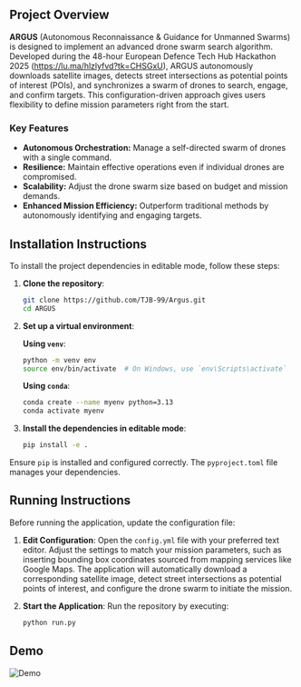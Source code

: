 ## Project Overview

**ARGUS** (Autonomous Reconnaissance & Guidance for Unmanned Swarms) is designed to implement an advanced drone swarm search algorithm. Developed during the 48-hour European Defence Tech Hub Hackathon 2025 (https://lu.ma/hlzlyfvd?tk=CHSGxU), ARGUS autonomously downloads satellite images, detects street intersections as potential points of interest (POIs), and synchronizes a swarm of drones to search, engage, and confirm targets. This configuration-driven approach gives users flexibility to define mission parameters right from the start.

### Key Features
- **Autonomous Orchestration:** Manage a self-directed swarm of drones with a single command.
- **Resilience:** Maintain effective operations even if individual drones are compromised.
- **Scalability:** Adjust the drone swarm size based on budget and mission demands.
- **Enhanced Mission Efficiency:** Outperform traditional methods by autonomously identifying and engaging targets.

## Installation Instructions

To install the project dependencies in editable mode, follow these steps:

1. **Clone the repository**:
    ```sh
    git clone https://github.com/TJB-99/Argus.git
    cd ARGUS
    ```

2. **Set up a virtual environment**:

    **Using `venv`**:
    ```sh
    python -m venv env
    source env/bin/activate  # On Windows, use `env\Scripts\activate`
    ```

    **Using `conda`**:
    ```sh
    conda create --name myenv python=3.13
    conda activate myenv
    ```

3. **Install the dependencies in editable mode**:
    ```sh
    pip install -e .
    ```

Ensure `pip` is installed and configured correctly. The `pyproject.toml` file manages your dependencies.

## Running Instructions

Before running the application, update the configuration file:

1. **Edit Configuration**: Open the `config.yml` file with your preferred text editor. Adjust the settings to match your mission parameters, such as inserting bounding box coordinates sourced from mapping services like Google Maps. The application will automatically download a corresponding satellite image, detect street intersections as potential points of interest, and configure the drone swarm to initiate the mission.

2. **Start the Application**: Run the repository by executing:
    ```sh
    python run.py
    ```

## Demo
![Demo](demo.gif)